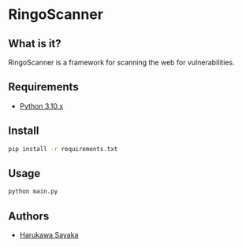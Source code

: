 # RingoScanner


## What is it?
RingoScanner is a framework for scanning the web for vulnerabilities.

## Requirements
- [Python 3.10.x](https://www.python.org/downloads/)
## Install
 ```bash
pip install -r requirements.txt
````

## Usage
```bash
python main.py
```

## Authors
- [Harukawa Sayaka](https://github.com/BBleae)
